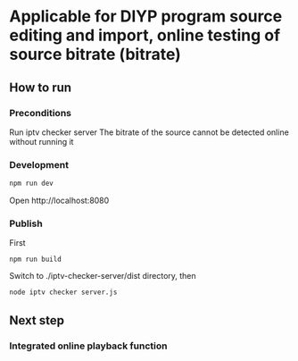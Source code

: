 # Applicable for DIYP program source editing and import, online testing of source bitrate (bitrate)

## How to run

### Preconditions
Run iptv checker server
The bitrate of the source cannot be detected online without running it
### Development

```sh
npm run dev
```

Open http://localhost:8080

### Publish

First

```Sh
npm run build
```

Switch to ./iptv-checker-server/dist directory, then

```sh
node iptv checker server.js
```



## Next step

### Integrated online playback function

